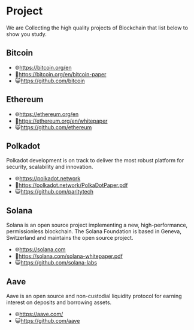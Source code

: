 # Project

We are Collecting the high quality projects of Blockchain that list below to show you study.

## Bitcoin

- 🌐https://bitcoin.org/en
- 📄https://bitcoin.org/en/bitcoin-paper
- 😺https://github.com/bitcoin

## Ethereum

- 🌐https://ethereum.org/en
- 📄https://ethereum.org/en/whitepaper
- 😺https://github.com/ethereum

## Polkadot

Polkadot development is on track to deliver the most robust platform for security, scalability and innovation.

- 🌐https://polkadot.network
- 📄https://polkadot.network/PolkaDotPaper.pdf
- 😺https://github.com/paritytech

## Solana

Solana is an open source project implementing a new, high-performance, permissionless blockchain. The Solana Foundation is based in Geneva, Switzerland and maintains the open source project.

- 🌐https://solana.com
- 📄https://solana.com/solana-whitepaper.pdf
- 😺https://github.com/solana-labs

## Aave

Aave is an open source and non-custodial liquidity protocol for earning interest on deposits and borrowing assets.

- 🌐https://aave.com/
- 😺https://github.com/aave

